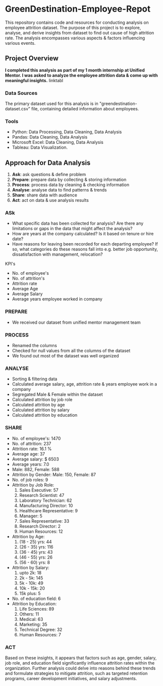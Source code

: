 # GreenDestination-Employee-Repot

This repository contains code and resources for conducting analysis on employee attrition dataset. The purpose of this project is to explore, analyse, and derive insights from dataset to find out cause of high attrition rate. The analysis encompasses various aspects &amp; factors influencing various events.

## Project Overview

**I completed this analysis as part of my 1 month internship at Unified Mentor. I was asked to analyze the employee attrition data &amp; come up with meaningful insights.**
   linktabl



###  Data Sources

The primary dataset used for this analysis is in "greendestination-dataset.csv" file, containing detailed information about employees.

### Tools

- Python: Data Processing, Data Cleaning, Data Analysis
- Pandas: Data Cleaning, Data Analysis
- Microsoft Excel: Data Cleaning, Data Analysis
- Tableau: Data Visualization.

## Approach for Data Analysis
1. **Ask**: ask questions & define problem
2. **Prepare**: prepare data by collecting & storing information
3. **Process**: process data by cleaning & checking information
4. **Analyse**: analyse data to find patterns & trends
5. **Share**: share data with audience
6. **Act**: act on data & use analysis results

### ASk
- What specific data has been collected for analysis? Are there any limitations or gaps in the data that might affect the analysis?
- How are years at the company calculated? Is it based on tenure or hire date?
- Have reasons for leaving been recorded for each departing employee? If so, what categories do these reasons fall into e.g. better job opportunity, dissatisfaction with management, relocation?

KPI's

- No. of employee's
- No. of attrition's
- Attrition rate
- Average Age
- Average Salary
- Average years employee worked in company

### PREPARE
- We received our dataset from unified mentor management team

### PROCESS
- Renamed the columns
- Checked for null values from all the columns of the dataset
- We found out most of the dataset was well organized

### ANALYSE
- Sorting & filtering data
- Calculated average salary, age, attrition rate & years employee work in a company
- Segregated Male & Female within the dataset
- Calculated attrition by job role
- Calculated attrition by age
- Calculated attrition by salary
- Calculated attrition by education
  
### SHARE
- No. of employee's: 1470
- No. of attrition: 237
- Attrition rate: 16.1 %
- Average age: 37
- Average salary: $ 6503
- Average years: 7.0
- Male: 882, Female: 588
- Attrition by Gender: Male: 150, Female: 87
- No. of job roles: 9
- Attrition by Job Role:
  1. Sales Executive: 57
  2. Research Scientist: 47
  3. Laboratory Technician: 62
  4. Manufacturing Director: 10
  5. Healthcare Representative: 9
  6. Manager: 5
  7. Sales Representative: 33
  8. Research Director: 2
  9. Human Resources: 12
- Attrition by Age:
  1. (18 - 25) yrs: 44
  2. (26 - 35) yrs: 116
  3. (36 - 45) yrs: 43
  4. (46 - 55) yrs: 26
  5. (56 - 60) yrs: 8
- Attrition by Salary:
  1. upto 2k: 18
  2. 2k - 5k: 145
  3. 5k - 10k: 49
  4. 10k - 15k: 20
  5. 15k plus: 5
- No. of education field: 6
- Attrition by Education:
  1. Life Sciences: 89
  2. Others: 11
  3. Medical: 63
  4. Marketing: 35
  5. Technical Degree: 32
  6. Human Resources: 7

### ACT
Based on these insights, it appears that factors such as age, gender, salary, job role, and education field significantly influence attrition rates within the organization. Further analysis could delve into reasons behind these trends and formulate strategies to mitigate attrition, such as targeted retention programs, career development initiatives, and salary adjustments.
